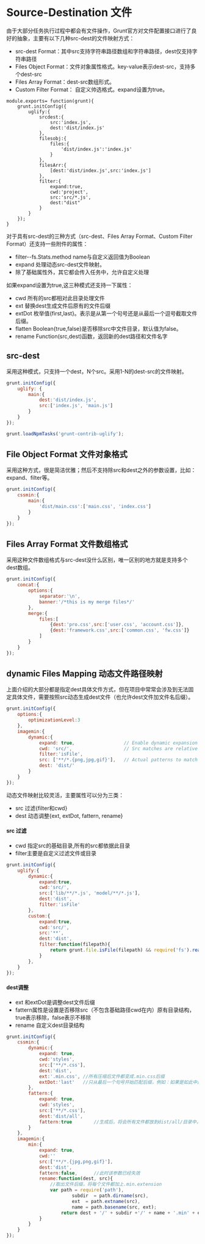 # Source-Destination 文件

由于大部分任务执行过程中都会有文件操作，Grunt官方对文件配置接口进行了良好的抽象，主要有以下几种src-dest的文件映射方式：
+ src-dest Format：其中src支持字符串路径数组和字符串路径，dest仅支持字符串路径
+ Files Object Format：文件对象属性格式。key-value表示dest-src，支持多个dest-src
+ Files Array Format：dest-src数组形式。
+ Custom Filter Format： 自定义帅选格式。expand设置为true。


```
module.exports= function(grunt){
	grunt.initConfig({
		uglify:{
			srcdest:{
				src:'index.js',
				dest:'dist/index.js'
			},
			filesobj:{
				files:{
					'dist/index.js':'index.js'
				}
			},
			filesArr:{
				[dest:'dist/index.js',src:'index.js']
			},
			filter:{
				expand:true,
				cwd:'project',
				src:'src/*.js',
				dest:"dist"
			}
		}
	});
}
```

对于具有src-dest的三种方式（src-dest、Files Array Format、Custom Filter Format）还支持一些附件的属性：
+ filter--fs.Stats.method name与自定义返回值为Boolean
+ expand 处理动态src-dest文件映射。
+ 除了基础属性外，其它都会传入任务中，允许自定义处理


如果expand设置为true,这三种模式还支持一下属性：
+ cwd 所有的src都相对此目录处理文件
+ ext 替换dest生成文件后原有的文件后缀
+ extDot 枚举值{first,last}。表示是从第一个句号还是从最后一个逗号截取文件后缀。
+ flatten Boolean{true,false}是否移除src中文件目录，默认值为false。
+ rename Function(src,dest)函数，返回新的dest路径和文件名字



## src-dest 

采用这种模式，只支持一个dest，N个src。采用1-N的dest-src的文件映射。

```javascript
grunt.initConfig({
	uglify: {
		main:{
			dest:'dist/index.js',
			src:['index.js', 'main.js']
		}
	}
});

grunt.loadNpmTasks('grunt-contrib-uglify');

```

## File Object Format 文件对象格式

采用这种方式，很是简洁优雅；然后不支持除src和dest之外的参数设置，比如：expand、filter等。

```javascript
grunt.initConfig({
	cssmin:{
		main:{
			'dist/main.css':['main.css', 'index.css']
		}
	}
});

```

## Files Array Format 文件数组格式

采用这种文件数组格式与src-dest没什么区别，唯一区别的地方就是支持多个dest数组。

```javascript
grunt.initConfig({
	concat:{
		options:{
			separator:'\n',
			banner:'/*this is my merge files*/'
		},
		merge:{
			files:[
				{dest:'pro.css',src:['user.css', 'account.css']},
				{dest:'framework.css',src:['common.css', 'fw.css']}
			]
		}
	}
});

```

## dynamic Files Mapping 动态文件路径映射

上面介绍的大部分都是指定dest具体文件方式，但在项目中常常会涉及到无法固定具体文件，需要按照src动态生成dest文件（也允许dest文件加文件名后缀）。

```javascript
grunt.initConfig({
	options:{
		optimizationLevel:3
	},
	imagemin:{
		dynamic:{
			expand: true,                  // Enable dynamic expansion 
			cwd: 'src/',                   // Src matches are relative to this path
			filter:'isFile', 
			src: ['**/*.{png,jpg,gif}'],   // Actual patterns to match 
			dest: 'dist/'
		}
	}
});
```


动态文件映射比较灵活，主要属性可以分为三类：
+ src 过滤{filter和cwd}
+ dest 动态调整{ext, extDot, fattern, rename}

#### src 过滤

+ cwd 指定src的基础目录,所有的src都依据此目录
+ filter主要是自定义过滤文件或目录

```javascript
grunt.initConfig({
	uglify:{
		dynamic:{
			expand:true,
			cwd:'src/',
			src:['lib/**/*.js', 'model/**/*.js'],
			dest:'dist',
			filter:'isFile'
		},
		custom:{
			expand:true,
			cwd:'src/',
			src:'**',
			dest:'dist',
			filter:function(filepath){
				return grunt.file.isFile(filepath) && require('fs').readdirSync(filepath).length === 0;
			}
		},
	}
});


```


#### dest调整

+ ext 和extDot是调整dest文件后缀
+ fattern属性是设置是否移除src（不包含基础路径cwd在内）原有目录结构，true表示移除，false表示不移除
+ rename 自定义dest目录结构


```javascript
grunt.initConfig({
	cssmin:{
		dynamic:{
			expand: true,
			cwd:'styles',
			src:['**/*.css'],
			dest:'dist',
			ext:'.min.css', //所有压缩后文件都变成.min.css后缀
			extDot:'last'	//只从最后一个句号开始匹配后缀，例如：如果是如此中是.min.css后缀，那么执行后将会变成.min.min.css文件
		},
		fattern:{
			expand: true,
			cwd:'styles',
			src:['**/*.css'],
			dest:'dist/all',
			fattern:true		//生成后，将会所有文件都放到dist/all/目录中，原有的目录结构丢失
		}
	},
	imagemin:{
		min:{
			expand: true,
			cwd:''
			src:['**/*.{jpg,png,gif}'],
			dest:'dist',
			fattern:false,		//此时该参数已经失效
			rename:function(dest, src){
				//取出文件后缀，将每个文件都加上.min.extension
				var path = require('path'),
                        subdir  = path.dirname(src),
                        ext  = path.extname(src),
                        name = path.basename(src, ext);
                    return dest + '/' + subdir +'/' + name + '.min' + ext;
			}
		}
	}
});

```

